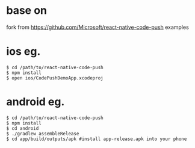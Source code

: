 # base on

fork from https://github.com/Microsoft/react-native-code-push examples

# ios eg.

```shell
$ cd /path/to/react-native-code-push
$ npm install
$ open ios/CodePushDemoApp.xcodeproj
```

# android eg.

```shell
$ cd /path/to/react-native-code-push
$ npm install
$ cd android
$ ./gradlew assembleRelease
$ cd app/build/outputs/apk #install app-release.apk into your phone
```
